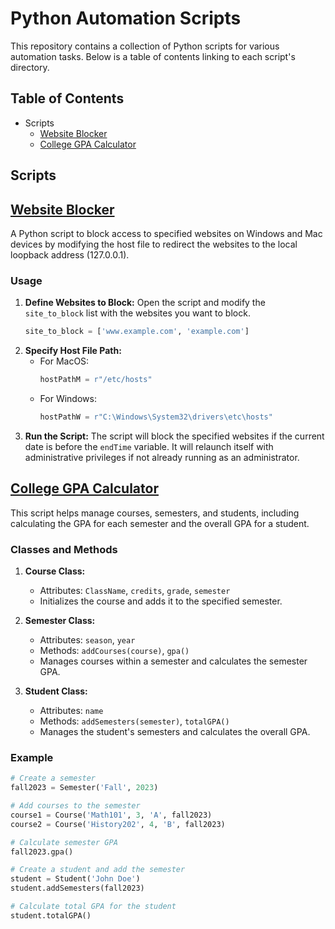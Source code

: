 # Python Automation Scripts

This repository contains a collection of Python scripts for various automation tasks. Below is a table of contents linking to each script's directory.

## Table of Contents
- Scripts
    - [Website Blocker](./WebsiteBlocker)
    - [College GPA Calculator](./CollegeGPACalculator)

## Scripts

## [Website Blocker](./WebsiteBlocker)

A Python script to block access to specified websites on Windows and Mac devices by modifying the host file to redirect the websites to the local loopback address (127.0.0.1).



### Usage

1. **Define Websites to Block:** Open the script and modify the `site_to_block` list with the websites you want to block.
    ```python
    site_to_block = ['www.example.com', 'example.com']
    ```
2. **Specify Host File Path:**
    - For MacOS:
      ```python
      hostPathM = r"/etc/hosts"
      ```
    - For Windows:
      ```python
      hostPathW = r"C:\Windows\System32\drivers\etc\hosts"
      ```
3. **Run the Script:** The script will block the specified websites if the current date is before the `endTime` variable. It will relaunch itself with administrative privileges if not already running as an administrator.

## [College GPA Calculator](./CollegeGpaCalculator)

This script helps manage courses, semesters, and students, including calculating the GPA for each semester and the overall GPA for a student.

### Classes and Methods

1. **Course Class:**
   - Attributes: `ClassName`, `credits`, `grade`, `semester`
   - Initializes the course and adds it to the specified semester.

2. **Semester Class:**
   - Attributes: `season`, `year`
   - Methods: `addCourses(course)`, `gpa()`
   - Manages courses within a semester and calculates the semester GPA.

3. **Student Class:**
   - Attributes: `name`
   - Methods: `addSemesters(semester)`, `totalGPA()`
   - Manages the student's semesters and calculates the overall GPA.

### Example

```python
# Create a semester
fall2023 = Semester('Fall', 2023)

# Add courses to the semester
course1 = Course('Math101', 3, 'A', fall2023)
course2 = Course('History202', 4, 'B', fall2023)

# Calculate semester GPA
fall2023.gpa()

# Create a student and add the semester
student = Student('John Doe')
student.addSemesters(fall2023)

# Calculate total GPA for the student
student.totalGPA()
